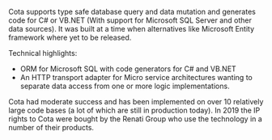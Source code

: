Cota supports type safe database query and data mutation and generates code for C# or VB.NET (With support for Microsoft SQL Server and other data sources). It  was built at a time when alternatives like Microsoft Entity framework where yet to be released.

Technical highlights:
- ORM for Microsoft SQL with code generators for C# and VB.NET
- An HTTP transport adapter for Micro service architectures wanting to separate data access from one or more logic implementations.

Cota had moderate success and has been implemented on over 10 relatively large code bases (a lot of which are still in production today).
In 2019 the IP rights to Cota were bought by the Renati Group who use the technology in a number of their products.